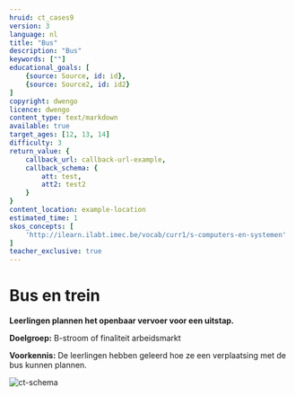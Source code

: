 ```yaml
---
hruid: ct_cases9
version: 3
language: nl
title: "Bus"
description: "Bus"
keywords: [""]
educational_goals: [
    {source: Source, id: id}, 
    {source: Source2, id: id2}
]
copyright: dwengo
licence: dwengo
content_type: text/markdown
available: true
target_ages: [12, 13, 14]
difficulty: 3
return_value: {
    callback_url: callback-url-example,
    callback_schema: {
        att: test,
        att2: test2
    }
}
content_location: example-location
estimated_time: 1
skos_concepts: [
    'http://ilearn.ilabt.imec.be/vocab/curr1/s-computers-en-systemen'
]
teacher_exclusive: true
---
```

# Bus en trein

**Leerlingen plannen het openbaar vervoer voor een uitstap.**

**Doelgroep:** B-stroom of finaliteit arbeidsmarkt

**Voorkennis:** De leerlingen hebben geleerd hoe ze een verplaatsing met de bus kunnen plannen.

![ct-schema](@learning-object/m_ct_cases9/nl/3)
